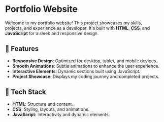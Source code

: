 # Portfolio Website

Welcome to my portfolio website! This project showcases my skills, projects, and experience as a developer. It's built with **HTML**, **CSS**, and **JavaScript** for a sleek and responsive design.

## 🚀 Features

- **Responsive Design**: Optimized for desktop, tablet, and mobile devices.
- **Smooth Animations**: Subtle animations to enhance the user experience.
- **Interactive Elements**: Dynamic sections built using JavaScript.
- **Project Showcase**: Displays my coding journey and completed projects.

## 🎨 Tech Stack

- **HTML**: Structure and content.
- **CSS**: Styling, layouts, and animations.
- **JavaScript**: Interactivity and dynamic elements.
